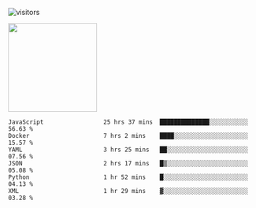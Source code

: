 ![visitors](https://visitor-badge.glitch.me/badge?page_id=page.id)

<img height="180em" src="https://github-readme-stats.vercel.app/api?username=toadkarter&show_icons=true&hide_border=true&&count_private=true&include_all_commits=true" />

<!--START_SECTION:waka-->

```text
JavaScript                 25 hrs 37 mins  ██████████████░░░░░░░░░░░   56.63 %
Docker                     7 hrs 2 mins    ████░░░░░░░░░░░░░░░░░░░░░   15.57 %
YAML                       3 hrs 25 mins   ██░░░░░░░░░░░░░░░░░░░░░░░   07.56 %
JSON                       2 hrs 17 mins   █▒░░░░░░░░░░░░░░░░░░░░░░░   05.08 %
Python                     1 hr 52 mins    █░░░░░░░░░░░░░░░░░░░░░░░░   04.13 %
XML                        1 hr 29 mins    ▓░░░░░░░░░░░░░░░░░░░░░░░░   03.28 %
```

<!--END_SECTION:waka-->
